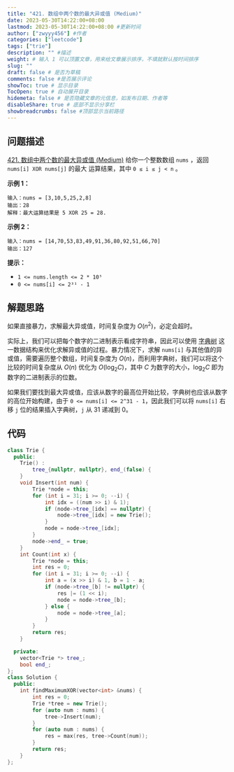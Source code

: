 ```yaml
---
title: "421. 数组中两个数的最大异或值 (Medium)"
date: 2023-05-30T14:22:00+08:00
lastmod: 2023-05-30T14:22:00+08:00 #更新时间
author: ["zwyyy456"] #作者
categories: ["leetcode"]
tags: ["trie"]
description: "" #描述
weight: # 输入 1 可以顶置文章，用来给文章展示排序，不填就默认按时间排序
slug: ""
draft: false # 是否为草稿
comments: false #是否展示评论
showToc: true # 显示目录
TocOpen: true # 自动展开目录
hidemeta: false # 是否隐藏文章的元信息，如发布日期、作者等
disableShare: true # 底部不显示分享栏
showbreadcrumbs: false #顶部显示当前路径
---
```

## 问题描述
[421. 数组中两个数的最大异或值 (Medium)](https://leetcode.cn/problems/maximum-xor-of-two-numbers-in-an-array/)
给你一个整数数组 `nums` ，返回 `nums[i] XOR nums[j]` 的最大
运算结果，其中 `0 ≤ i ≤ j < n` 。

**示例 1：**

```
输入：nums = [3,10,5,25,2,8]
输出：28
解释：最大运算结果是 5 XOR 25 = 28.
```

**示例 2：**

```
输入：nums = [14,70,53,83,49,91,36,80,92,51,66,70]
输出：127

```

**提示：**

- `1 <= nums.length <= 2 * 10⁵`
- `0 <= nums[i] <= 2³¹ - 1`

## 解题思路
如果直接暴力，求解最大异或值，时间复杂度为 $O(n^2)$，必定会超时。

实际上，我们可以把每个数字的二进制表示看成字符串，因此可以使用 [字典树](https://blog.zwyyy456.tech/zh/posts/tech/trie/) 这一数据结构来优化求解异或值的过程。暴力情况下，求解 `nums[i]` 与其他值的异或值，需要遍历整个数组，时间复杂度为 $O(n)$，而利用字典树，我们可以将这个比较的时间复杂度从 $O(n)$ 优化为 $O(\log_2C)$，其中 $C$ 为数字的大小，$\log_2C$ 即为数字的二进制表示的位数。

如果我们要找到最大异或值，应该从数字的最高位开始比较，字典树也应该从数字的高位开始构建，由于 `0 <= nums[i] <= 2^31 - 1`，因此我们可以将 `nums[i]` 右移 `j` 位的结果插入字典树，`j` 从 $31$ 递减到 $0$。

## 代码
```cpp
class Trie {
  public:
    Trie() :
        tree_{nullptr, nullptr}, end_(false) {
    }
    void Insert(int num) {
        Trie *node = this;
        for (int i = 31; i >= 0; --i) {
            int idx = ((num >> i) & 1);
            if (node->tree_[idx] == nullptr) {
                node->tree_[idx] = new Trie();
            }
            node = node->tree_[idx];
        }
        node->end_ = true;
    }
    int Count(int x) {
        Trie *node = this;
        int res = 0;
        for (int i = 31; i >= 0; --i) {
            int a = (x >> i) & 1, b = 1 - a;
            if (node->tree_[b] != nullptr) {
                res |= (1 << i);
                node = node->tree_[b];
            } else {
                node = node->tree_[a];
            }
        }
        return res;
    }

  private:
    vector<Trie *> tree_;
    bool end_;
};
class Solution {
  public:
    int findMaximumXOR(vector<int> &nums) {
        int res = 0;
        Trie *tree = new Trie();
        for (auto num : nums) {
            tree->Insert(num);
        }
        for (auto num : nums) {
            res = max(res, tree->Count(num));
        }
        return res;
    }
};
```
